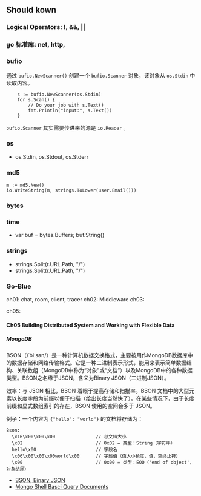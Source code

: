 ## Should kown

### Logical Operators: !, &&, ||
### go 标准库: net, http,
### bufio
通过 `bufio.NewScanner()` 创建一个 `bufio.Scanner` 对象，该对象从 `os.Stdin` 中读取内容。

```
	s := bufio.NewScanner(os.Stdin)
	for s.Scan() {
        // Do your job with s.Text()
		fmt.Println("input:", s.Text())
	}
```

`bufio.Scanner` 其实需要传进来的源是 `io.Reader` 。

### os
- os.Stdin, os.Stdout, os.Stderr

### md5


```
m := md5.New()
io.WriteString(m, strings.ToLower(user.Email()))
```

### bytes
### time

- var buf = bytes.Buffers; buf.String()

### strings
- strings.Split(r.URL.Path, "/")
- strings.Split(r.URL.Path, "/")

### Go-Blue

ch01:
    chat, room, client, tracer
ch02:
    Middleware
ch03:

ch05:

#### Ch05 Building Distributed System and Working with Flexible Data

##### MongoDB
BSON（/ˈbiːsən/）是一种计算机数据交换格式，主要被用作MongoDB数据库中的数据存储和网络传输格式。它是一种二进制表示形式，能用来表示简单数据结构、关联数组（MongoDB中称为“对象”或“文档”）以及MongoDB中的各种数据类型。BSON之名缘于JSON，含义为Binary JSON（二进制JSON）。

效率：与 JSON 相比，BSON 着眼于提高存储和扫描率。BSON 文档中的大型元素以长度字段为前缀以便于扫描（给出长度当然快了）。在某些情况下，由于长度前缀和显式数组索引的存在，BSON 使用的空间会多于 JSON。

例子：一个内容为 `{"hello": "world"}` 的文档将存储为：

```
Bson:
  \x16\x00\x00\x00               // 总文档大小
  \x02                           // 0x02 = 类型：String（字符串）
  hello\x00                      // 字段名
  \x06\x00\x00\x00world\x00      // 字段值（值大小长度，值，空终止符）
  \x00                           // 0x00 = 类型：EOO（'end of object'，对象结尾）
```

- [BSON, Binary JSON](https://zh.wikipedia.org/wiki/BSON)
- [Mongo Shell Basci Query Documents](https://docs.mongodb.com/manual/tutorial/query-documents/)
